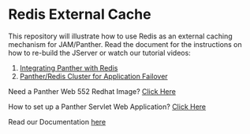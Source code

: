 # Redis External Cache

This repository will illustrate how to use Redis as an external caching mechanism for JAM/Panther. Read the document for the instructions on how to re-build the JServer or watch our tutorial videos:

1) [Integrating Panther with Redis](https://youtu.be/5Gx-oYtdjxg)
2) [Panther/Redis Cluster for Application Failover](https://youtu.be/4oB1clULyQQ)

Need a Panther Web 552 Redhat Image? [Click Here](https://hub.docker.com/r/prolificspanther/pantherweb "Named link title") 

How to set up a Panther Servlet Web Application? [Click Here](https://github.com/ProlificsPanther/PantherWeb/releases "Named link title")

Read our Documentation [here](https://docs.prolifics.com)
